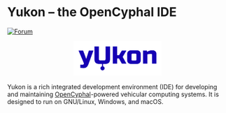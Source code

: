 # Yukon – the OpenCyphal IDE

[![Forum](https://img.shields.io/discourse/users.svg?server=https%3A%2F%2Fforum.opencyphal.org&color=1700b3)](https://forum.opencyphal.org)

<p align="center"><img src="/docs/yukon.svg" width="40%"></p>

Yukon is a rich integrated development environment (IDE) for developing and maintaining
[OpenCyphal](https://opencyphal.org)-powered vehicular computing systems.
It is designed to run on GNU/Linux, Windows, and macOS.
